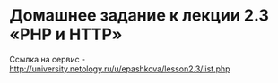 # Домашнее задание к лекции 2.3 «PHP и HTTP»
Ссылка на сервис - http://university.netology.ru/u/epashkova/lesson2.3/list.php
